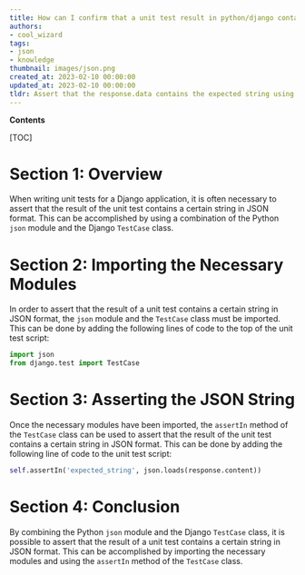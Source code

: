 ```yaml
---
title: How can I confirm that a unit test result in python/django contains a specific string?
authors:
- cool_wizard
tags:
- json
- knowledge
thumbnail: images/json.png
created_at: 2023-02-10 00:00:00
updated_at: 2023-02-10 00:00:00
tldr: Assert that the response.data contains the expected string using the assertIn() method.
---
```


**Contents**

[TOC]

# Section 1: Overview

When writing unit tests for a Django application, it is often necessary to assert that the result of the unit test contains a certain string in JSON format. This can be accomplished by using a combination of the Python `json` module and the Django `TestCase` class.

# Section 2: Importing the Necessary Modules

In order to assert that the result of a unit test contains a certain string in JSON format, the `json` module and the `TestCase` class must be imported. This can be done by adding the following lines of code to the top of the unit test script:

```python
import json
from django.test import TestCase
```

# Section 3: Asserting the JSON String

Once the necessary modules have been imported, the `assertIn` method of the `TestCase` class can be used to assert that the result of the unit test contains a certain string in JSON format. This can be done by adding the following line of code to the unit test script:

```python
self.assertIn('expected_string', json.loads(response.content))
```

# Section 4: Conclusion

By combining the Python `json` module and the Django `TestCase` class, it is possible to assert that the result of a unit test contains a certain string in JSON format. This can be accomplished by importing the necessary modules and using the `assertIn` method of the `TestCase` class.
